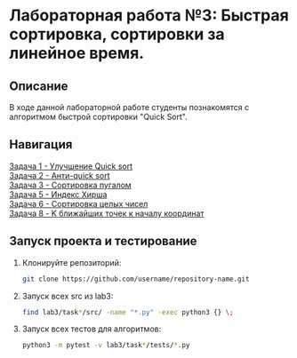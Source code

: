 # Лабораторная работа №3: Быстрая сортировка, сортировки за линейное время.

## Описание
В ходе данной лабораторной работе студенты познакомятся с алгоритмом быстрой сортировки "Quick Sort".

## Навигация
[Задача 1 - Улучшение Quick sort](task1/README.md)\
[Задача 2 - Анти-quick sort](task2/README.md)\
[Задача 3 - Сортировка пугалом](task3/README.md)\
[Задача 5 - Индекс Хирша](task4/README.md)\
[Задача 6 - Сортировка целых чисел](task5/README.md)\
[Задача 8 - K ближайших точек к началу координат](task6/README.md)

## Запуск проекта и тестирование
1. Клонируйте репозиторий:
    ```bash
    git clone https://github.com/username/repository-name.git
2. Запуск всех src из lab3:
    ```bash
    find lab3/task*/src/ -name "*.py" -exec python3 {} \;
3. Запуск всех тестов для алгоритмов:
    ```bash
    python3 -m pytest -v lab3/task*/tests/*.py
